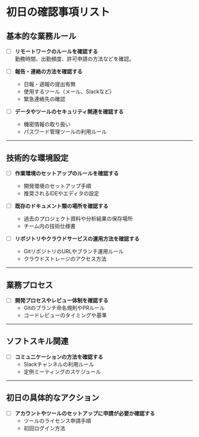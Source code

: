 # 初日の確認事項リスト

## 基本的な業務ルール
- [ ] **リモートワークのルールを確認する**  
  勤務時間、出勤頻度、許可申請の方法などを確認。

- [ ] **報告・連絡の方法を確認する**  
  - 日報・週報の提出有無  
  - 使用するツール（メール、Slackなど）  
  - 緊急連絡先の確認  

- [ ] **データやツールのセキュリティ関連を確認する**  
  - 機密情報の取り扱い  
  - パスワード管理ツールの利用ルール  

---

## 技術的な環境設定
- [ ] **作業環境のセットアップのルールを確認する**  
  - 開発環境のセットアップ手順  
  - 推奨されるIDEやエディタの設定


- [ ] **既存のドキュメント類の場所を確認する**  
  - 過去のプロジェクト資料や分析結果の保存場所  
  - チーム内の技術仕様書  


- [ ] **リポジトリやクラウドサービスの運用方法を確認する**  
  - GitリポジトリのURLやブランチ運用ルール  
  - クラウドストレージのアクセス方法  


---

## 業務プロセス
- [ ] **開発プロセスやレビュー体制を確認する**  
  - Gitのブランチ命名規則やPRルール  
  - コードレビューのタイミングや基準  

---

## ソフトスキル関連
- [ ] **コミュニケーションの方法を確認する**  
  - Slackチャンネルの利用ルール  
  - 定例ミーティングのスケジュール  

---

## 初日の具体的なアクション
- [ ] **アカウントやツールのセットアップに申請が必要か確認する**  
  - ツールのライセンス申請手順  
  - 初回ログイン方法  
